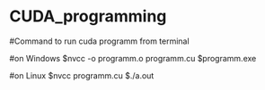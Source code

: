 # CUDA_programming

#Command to run cuda programm from terminal

#on Windows
$nvcc -o programm.o programm.cu
$programm.exe

#on Linux
$nvcc programm.cu
$./a.out

